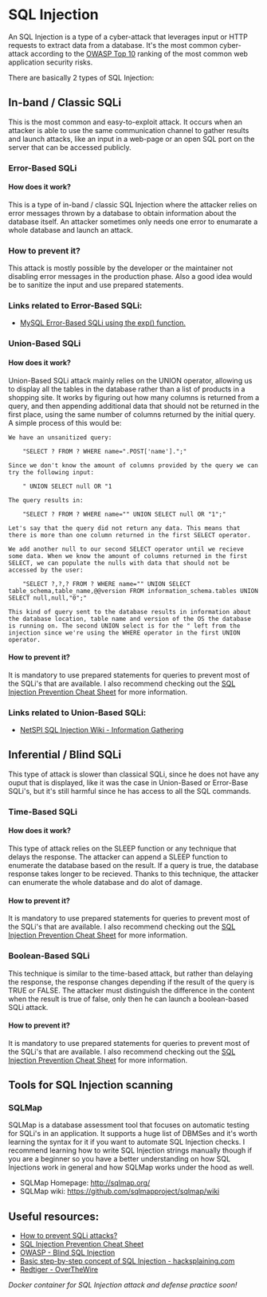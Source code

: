 # SQL Injection

An SQL Injection is a type of a cyber-attack that leverages input or HTTP requests to extract data from a database. It's the most common cyber-attack according to the [OWASP Top 10](https://owasp.org/www-project-top-ten/) ranking of the most common web application security risks.

There are basically 2 types of SQL Injection:

## In-band / Classic SQLi

This is the most common and easy-to-exploit attack. It occurs when an attacker is able to use the same communication channel to gather results and launch attacks, like an input in a web-page or an open SQL port on the server that can be accessed publicly.

### **Error-Based SQLi**

#### How does it work?
This is a type of in-band / classic SQL Injection where the attacker relies on error messages thrown by a database to obtain information about the database itself. An attacker sometimes only needs one error to enumarate a whole database and launch an attack.

### How to prevent it?
This attack is mostly possible by the developer or the maintainer not disabling error messages in the production phase. Also a good idea would be to sanitize the input and use prepared statements.

### Links related to Error-Based SQLi:
- [MySQL Error-Based SQLi using the exp() function.](https://www.exploit-db.com/docs/english/37953-mysql-error-based-sql-injection-using-exp.pdf)

### **Union-Based SQLi**

#### How does it work?
Union-Based SQLi attack mainly relies on the UNION operator, allowing us to display all the tables in the database rather than a list of products in a shopping site. It works by figuring out how many columns is returned from a query, and then appending additional data that should not be returned in the first place, using the same number of columns returned by the initial query. A simple process of this would be:
```
We have an unsanitized query:

    "SELECT ? FROM ? WHERE name=".POST['name'].";"

Since we don't know the amount of columns provided by the query we can try the following input: 

    " UNION SELECT null OR "1

The query results in:

    "SELECT ? FROM ? WHERE name="" UNION SELECT null OR "1";"

Let's say that the query did not return any data. This means that there is more than one column returned in the first SELECT operator.

We add another null to our second SELECT operator until we recieve some data. When we know the amount of columns returned in the first SELECT, we can populate the nulls with data that should not be accessed by the user:

    "SELECT ?,?,? FROM ? WHERE name="" UNION SELECT table_schema,table_name,@@version FROM information_schema.tables UNION SELECT null,null,"0";"

This kind of query sent to the database results in information about the database location, table name and version of the OS the database is running on. The second UNION select is for the " left from the injection since we're using the WHERE operator in the first UNION operator.
```
#### How to prevent it?
It is mandatory to use prepared statements for queries to prevent most of the SQLi's that are available. I also recommend checking out the [SQL Injection Prevention Cheat Sheet](https://cheatsheetseries.owasp.org/cheatsheets/SQL_Injection_Prevention_Cheat_Sheet.html) for more information.

### Links related to Union-Based SQLi:
- [NetSPI SQL Injection Wiki - Information Gathering](https://sqlwiki.netspi.com/attackQueries/informationGathering/#mysql)

## Inferential / Blind SQLi

This type of attack is slower than classical SQLi, since he does not have any ouput that is displayed, like it was the case in Union-Based or Error-Base SQLi's, but it's still harmful since he has access to all the SQL commands.

### **Time-Based SQLi**

#### How does it work?

This type of attack relies on the SLEEP function or any technique that delays the response. The attacker can append a SLEEP function to enumerate the database based on the result. If a query is true, the database response takes longer to be recieved. Thanks to this technique, the attacker can enumerate the whole database and do alot of damage.

#### How to prevent it?
It is mandatory to use prepared statements for queries to prevent most of the SQLi's that are available. I also recommend checking out the [SQL Injection Prevention Cheat Sheet](https://cheatsheetseries.owasp.org/cheatsheets/SQL_Injection_Prevention_Cheat_Sheet.html) for more information.

### **Boolean-Based SQLi**

This technique is similar to the time-based attack, but rather than delaying the response, the response changes depending if the result of the query is TRUE or FALSE. The attacker must distinguish the difference in the content when the result is true of false, only then he can launch a boolean-based SQLi attack.

#### How to prevent it?
It is mandatory to use prepared statements for queries to prevent most of the SQLi's that are available. I also recommend checking out the [SQL Injection Prevention Cheat Sheet](https://cheatsheetseries.owasp.org/cheatsheets/SQL_Injection_Prevention_Cheat_Sheet.html) for more information.

## Tools for SQL Injection scanning

### **SQLMap**

SQLMap is a database assessment tool that focuses on automatic testing for SQLi's in an application. It supports a huge list of DBMSes and it's worth learning the syntax for it if you want to automate SQL Injection checks. I recommend learning how to write SQL Injection strings manually though if you are a beginner so you have a better understanding on how SQL Injections work in general and how SQLMap works under the hood as well.

- SQLMap Homepage: http://sqlmap.org/
- SQLMap wiki: https://github.com/sqlmapproject/sqlmap/wiki

## Useful resources:
- [How to prevent SQLi attacks?](https://www.esecurityplanet.com/threats/how-to-prevent-sql-injection-attacks.html)
- [SQL Injection Prevention Cheat Sheet](https://cheatsheetseries.owasp.org/cheatsheets/SQL_Injection_Prevention_Cheat_Sheet.html)
- [OWASP - Blind SQL Injection](https://owasp.org/www-community/attacks/Blind_SQL_Injection)
- [Basic step-by-step concept of SQL Injection - hacksplaining.com](https://www.hacksplaining.com/exercises/sql-injection#)
- [Redtiger - OverTheWire](https://redtiger.labs.overthewire.org/)

*Docker container for SQL Injection attack and defense practice soon!*
